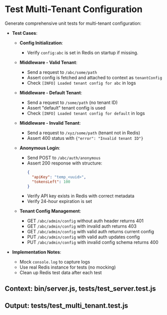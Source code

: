 # Test Multi-Tenant Configuration

Generate comprehensive unit tests for multi-tenant configuration:

- **Test Cases**:
  - **Config Initialization**:
     - Verify `config:abc` is set in Redis on startup if missing.
     
  - **Middleware - Valid Tenant**:
     - Send a request to `/abc/some/path`
     - Assert config is fetched and attached to context as `tenantConfig`
     - Check `[INFO] Loaded tenant config for abc` in logs

  - **Middleware - Default Tenant**:
     - Send a request to `/some/path` (no tenant ID)
     - Assert "default" tenant config is used
     - Check `[INFO] Loaded tenant config for default` in logs

  - **Middleware - Invalid Tenant**:
     - Send a request to `/xyz/some/path` (tenant not in Redis)
     - Assert 400 status with `{"error": "Invalid tenant ID"}`

  - **Anonymous Login**:
     - Send POST to `/abc/auth/anonymous`
     - Assert 200 response with structure:
       ```json
       {
         "apiKey": "temp_<uuid>",
         "tokensLeft": 100
       }
       ```
     - Verify API key exists in Redis with correct metadata
     - Verify 24-hour expiration is set

  - **Tenant Config Management**:
     - GET `/abc/admin/config` without auth header returns 401
     - GET `/abc/admin/config` with invalid auth returns 403
     - GET `/abc/admin/config` with valid auth returns current config
     - PUT `/abc/admin/config` with valid auth updates config
     - PUT `/abc/admin/config` with invalid config schema returns 400

- **Implementation Notes**:
  - Mock `console.log` to capture logs
  - Use real Redis instance for tests (no mocking)
  - Clean up Redis test data after each test

## Context: bin/server.js, tests/test_server.test.js
## Output: tests/test_multi_tenant.test.js
